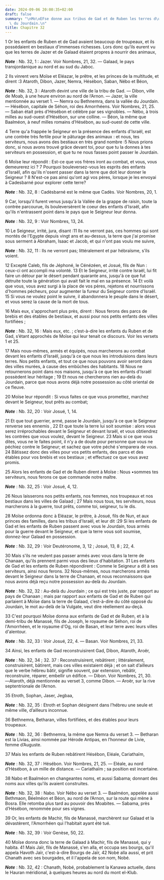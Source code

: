 ```yaml
---
date: 2024-09-06 20:00:35+02:00
draft: false
summary: "\nMo\xEFse donne aux tribus de Gad et de Ruben les terres d\u2019au-del\xE0\
  \ du Jourdain.\n"
title: Chapitre 32
---
```





1 Or les enfants de Ruben et de Gad avaient beaucoup de troupeaux, et ils possédaient en bestiaux d'immenses richesses. Lors donc qu'ils eurent vu que les terres de Jazer et de Galaad étaient propres à nourrir des animaux,

***Note*** :  Nb. 32, 1 : Jazer. Voir Nombres, 21, 32. ― Galaad, le pays transjordanique au nord et au sud du Jaboc.

2 Ils vinrent vers Moïse et Eléazar, le prêtre, et les princes de la multitude, et dirent :3 Ataroth, Dibon, Jazer, Nemra, Hésébon, Saban, Nébo et Béon,

***Note*** :  Nb. 32, 3 : Ataroth devint une ville de la tribu de Gad. ― Dibon, ville de Moab, à une heure environ au nord de l’Arnon. ― Jazer, la ville mentionnée au verset 1. ― Nemra ou Bethnemra, dans la vallée du Jourdain. ― Hésébon, capitale de Séhon, roi des Amorrhéens. Voir Nombres, 21, 25. ― Saban était près d’Hésébon et célèbre par ses vignobles. ― Nébo, à trois milles au sud-ouest d’Hésébon, sur une colline. ― Béon, la même que Baalméon, à neuf milles romains d’Hésébon, au sud-ouest de cette ville.

4 Terre qu'a frappée le Seigneur en la présence des enfants d'Israël, est une contrée très fertile pour le pâturage des animaux : et nous, tes serviteurs, nous avons des bestiaux en très grand nombre :5 Nous prions donc, si nous avons trouvé grâce devant toi, pour que tu la donnes à tes serviteurs en possession, et que tu ne nous fasses point passer le Jourdain.


6 Moïse leur répondit : Est-ce que vos frères iront au combat, et vous, vous demeurerez ici ? 7 Pourquoi bouleversez-vous les esprits des enfants d'Israël, afin qu'ils n'osent passer dans la terre que doit leur donner le Seigneur ? 8 N'est-ce pas ainsi qu'ont agi vos pères, lorsque je les envoyai à Cadesbarné pour explorer cette terre?

***Note*** :  Nb. 32, 8 : Cadèsbarné est le même que Cadès. Voir Nombres, 20, 1.

9 Car, lorsqu'il furent venus jusqu'à la Vallée de la grappe de raisin, toute la contrée parcourue, ils bouleversèrent le coeur des enfants d'Israël, afin qu'ils n'entrassent point dans le pays que le Seigneur leur donna.

***Note*** :  Nb. 32, 9 : Voir Nombres, 13, 24.

10 Le Seigneur, irrité, jura, disant :11 Ils ne verront pas, ces hommes qui sont montés de l'Egypte depuis vingt ans et au-dessus, la terre que j'ai promise sous serment à Abraham, Isaac et Jacob, et qui n'ont pas voulu me suivre,

***Note*** :  Nb. 32, 11 : Ils ne verront pas; littéralement et par hébraïsme, s’ils voient.

12 Excepté Caleb, fils de Jéphoné, le Cénézéen, et Josué, fils de Nun : ceux-ci ont accompli ma volonté. 13 Et le Seigneur, irrité contre Israël, lui fit faire un détour par le désert pendant quarante ans, jusqu'à ce que fut détruite toute la génération qui avait fait le mal en sa présence. 14 Et voilà que vous, vous avez surgi à la place de vos pères, rejetons et nourrissons d'hommes pécheurs, pour augmenter la fureur du Seigneur contre d'Israël. 15 Si vous ne voulez point le suivre, il abandonnera le peuple dans le désert, et vous serez la cause de la mort de tous.


16 Mais eux, s'approchant plus près, dirent : Nous ferons des parcs de brebis et des étables de bestiaux, et aussi pour nos petits enfants des villes fortifiées ;

***Note*** :  Nb. 32, 16 : Mais eux, etc. ; c’est-à-dire les enfants du Ruben et de Gad, s’étant approchés de Moïse qui leur tenait ce discours. Voir les versets 1 et 25.

17 Mais nous-mêmes, armés et équipés, nous marcherons au combat devant les enfants d'Israël, jusqu'à ce que nous les introduisions dans leurs terres. Nos petits enfants, et tout ce que nous pouvons avoir seront dans des villes murées, à cause des embûches des habitants. 18 Nous ne retournerons point dans nos maisons, jusqu'à ce que les enfants d'Israël possèdent leur héritage ; 19 Et nous ne chercherons rien au-delà du Jourdain, parce que nous avons déjà notre possession au côté oriental de ce fleuve.


20 Moïse leur répondit : Si vous faites ce que vous promettez, marchez devant le Seigneur, tout prêts au combat;

***Note*** :  Nb. 32, 20 : Voir Josué, 1, 14.

21 Et que tout guerrier, armé, passe le Jourdain, jusqu'à ce que le Seigneur renverse ses ennemis , 22 Et que toute la terre lui soit soumise : alors vous serez irréprochables devant le Seigneur et devant Israël, et vous obtiendrez les contrées que vous voulez, devant le Seigneur. 23 Mais si ce que vous dites, vous ne le faites point, il n'y a de doute pour personne que vous ne péchiez contre le Seigneur; et sachez que votre péché s'emparera de vous. 24 Bâtissez donc des villes pour vos petits enfants, des parcs et des étables pour vos brebis et vos bestiaux ; et effectuez ce que vous avez promis.


25 Alors les enfants de Gad et de Ruben dirent à Moïse : Nous •sommes tes serviteurs, nous ferons ce que commande notre maître.

***Note*** :  Nb. 32, 25 : Voir Josué, 4, 12.

26 Nous laisserons nos petits enfants, nos femmes, nos troupeaux et nos bestiaux dans les villes de Galaad ; 27 Mais nous tous, tes serviteurs, nous marcherons à la guerre, tout prêts, comme toi, seigneur, tu le dis.


28 Moïse ordonna donc à Eléazar, le prêtre, à Josué, fils de Nun, et aux princes des familles, dans les tribus d'Israël, et leur dit :29 Si les enfants de Gad et les enfants de Ruben passent avec vous le Jourdain, tous armés pour la guerre devant le Seigneur, et que la terre vous soit soumise, donnez-leur Galaad en possession.

***Note*** :  Nb. 32, 29 : Voir Deutéronome, 3, 12 ; Josué, 13, 8 ; 22, 4.

30 Mais s'ils ne veulent pas passer armés avec vous dans la terre de Chanaan, qu'ils prennent parmi vous des lieux d'habitation. 31 Les enfants de Gad et les enfants de Ruben répondirent : Comme le Seigneur a dit à ses serviteurs, ainsi nous ferons. 32 Nous-mêmes, nous marcherons armés devant le Seigneur dans la terre de Chanaan, et nous reconnaissons que nous avons déjà reçu notre possession au-delà du Jourdain.

***Note*** :  Nb. 32, 32 : Au-delà du Jourdain ; ce qui est très juste, par rapport au pays de Chanaan ; mais par rapport aux enfants de Gad et de Ruben qui parlaient à Moïse dans la terre de Galaad, c’est-à-dire du côté opposé du Jourdain, le mot au-delà de la Vulgate, veut dire réellement au-deçà.


33 C'est pourquoi Moïse donna aux enfants de Gad et de Ruben, et à la demi-tribu de Manassé, fils de Joseph, le royaume de Séhon, roi de l'Amorrhéen, et le royaume d'Og, roi de Basan, et leur terre avec leurs villes d'alentour.

***Note*** :  Nb. 32, 33 : Voir Josué, 22, 4. ― Basan. Voir Nombres, 21, 33.


34 Ainsi, les enfants de Gad reconstruisirent Gad, Dibon, Ataroth, Aroër,

***Note*** :  Nb. 32, 34 ; 32. 37 : Reconstruisirent, rebâtirent ; littéralement, construisirent, bâtirent, mais ces villes existaient déjà ; et on sait d’ailleurs que le verbe hébreu bâtir, signifie souvent, par extension, rebâtir, reconstruire, réparer, embellir un édifice. ― Dibon. Voir Nombres, 21, 30. ―Ataroth, déjà mentionnée au verset 3, comme Dibon. ― Aroër, sur la rive septentrionale de l’Arnon.

35 Etroth, Sophan, Jaser, Jegbaa,

***Note*** :  Nb. 32, 35 : Etroth et Sophan désignent dans l’hébreu une seule et même ville, d’ailleurs inconnue.

36 Bethnemra, Betharan, villes fortifiées, et des étables pour leurs troupeaux.

***Note*** :  Nb. 32, 36 : Bethnemra, la même que Nemra du verset 3. ― Betharan est la Livias, ainsi nommée par Hérode Antipas, en l’honneur de Livie, femme d’Auguste.


37 Mais les enfants de Ruben rebâtirent Hésébon, Eléale, Cariathaïm,

***Note*** :  Nb. 32, 37 : Hésébon. Voir Nombres, 21, 25. ― Eléale, au nord d’Hésébon, à un mille de distance. ― Cariathaïm ; sa position est incertaine.

38 Nabo et Baalméon en changeantes noms, et aussi Sabama; donnant des noms aux villes qu'ils avaient construites.

***Note*** :  Nb. 32, 38 : Nabo. Voir Nébo au verset 3. ― Baalméon, appelée aussi Bethmaon, Béelméon et Béon, au nord de l’Arnon, sur la route qui mène à Bosra. Elle retomba plus tard au pouvoir des Moabites. ― Sabama, près d’Hésébon, renommée pour ses vignes.


39 Or, les enfants de Machir, fils de Manassé, marchèrent sur Galaad et la dévastèrent, l'Amorrhéen qui l'habitait ayant été tué.

***Note*** :  Nb. 32, 39 : Voir Genèse, 50, 22.

40 Moïse donna donc la terre de Galaad à Machir, fils de Manassé, qui y habita. 41 Mais Jaïr, fils de Manassé, s'en alla, et occupa ses bourgs, qu'il appela Havoth Jaïr, c'est-à-dire Bourgs de Jaïr, 42 Nobé alla aussi, et prit Chanath avec ses bourgades, et il l'appela de son nom, Nobé.

***Note*** :  Nb. 32, 42 : Chanath, Nobé, probablement la Kanawa actuelle, dans le Hauran méridional, à quelques heures au nord du mont el-Klub.

